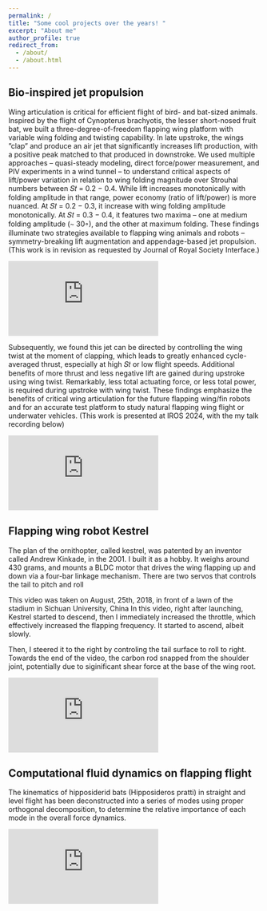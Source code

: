 ```yaml
---
permalink: /
title: "Some cool projects over the years! "
excerpt: "About me"
author_profile: true
redirect_from: 
  - /about/
  - /about.html
---
```



<h2> Bio-inspired jet propulsion </h2>

Wing articulation is critical for efficient flight of bird- and bat-sized animals. Inspired by the flight of Cynopterus
brachyotis, the lesser short-nosed fruit bat, we built a three-degree-of-freedom flapping wing platform with variable
wing folding and twisting capability. In late upstroke, the wings ”clap” and produce an air jet that significantly increases lift
production, with a positive peak matched to that produced in downstroke. We used multiple
approaches – quasi-steady modeling, direct force/power measurement, and PIV experiments in a wind tunnel –
to understand critical aspects of lift/power variation in relation to wing folding magnitude over Strouhal numbers
between 𝑆𝑡 = 0.2 − 0.4. While lift increases monotonically with folding amplitude in that range, power economy
(ratio of lift/power) is more nuanced. At 𝑆𝑡 = 0.2 − 0.3, it increase with wing folding amplitude monotonically.
At 𝑆𝑡 = 0.3 − 0.4, it features two maxima – one at medium folding amplitude (∼ 30◦), and the other at maximum
folding. These findings illuminate two strategies available to flapping wing animals and robots – symmetry-breaking
lift augmentation and appendage-based jet propulsion.
(This work is in revision as requested by Journal of Royal Society Interface.)
<iframe 
        src="https://www.youtube.com/embed/I1HGdiYmNOQ" 
        title="Flapparoo Visualization" frameborder="0" 
        allow="accelerometer; autoplay; clipboard-write; encrypted-media; gyroscope; picture-in-picture" 
        allowfullscreen>
</iframe>

Subsequently, we found this jet can be directed by controlling the wing twist at the moment of clapping, which leads to greatly enhanced cycle-averaged thrust, especially at high 𝑆𝑡 or low flight speeds. Additional benefits of more thrust and less negative lift are gained during upstroke using wing twist. Remarkably, less total actuating force, or less total power, is required during upstroke with wing twist. These findings emphasize the benefits of critical wing articulation for the future flapping wing/fin robots and for an accurate test platform to study natural flapping wing flight or underwater vehicles.
(This work is presented at IROS 2024, with the my talk recording below)
<iframe 
        src="https://www.youtube.com/embed/MIdfsCfT98Y?si=Sw4RMePMmbL9MeDi" 
        title="IROS 2024 talk -- bio-inspired jet propulsion" frameborder="0" 
        allow="accelerometer; autoplay; clipboard-write; encrypted-media; gyroscope; picture-in-picture;"
        allowfullscreen>
</iframe>


<h2>Flapping wing robot Kestrel </h2>

The plan of the ornithopter, called kestrel, was patented by an inventor called Andrew Kinkade, in the 2001. 
I built it as a hobby.
It weighs around 430 grams, and mounts a BLDC motor that drives the wing flapping up and down via a four-bar linkage mechanism.
There are two servos that controls the tail to pitch and roll

This video was taken on August, 25th, 2018, in front of a lawn of the stadium in Sichuan University, China
In this video, right after launching, Kestrel started to descend, then I immediately increased the throttle, which effectively increased the flapping frequency.
It started to ascend, albeit slowly.

Then, I steered it to the right by controling the tail surface to roll to right. 
Towards the end of the video, the carbon rod snapped from the shoulder joint, potentially due to siginificant shear force at the base of the wing root.

<iframe       
        src="https://www.youtube.com/embed/NRsVKKc83Hs" 
        title="Kestrel test flight" 
        frameborder="0" 
        allow="accelerometer;  
               autoplay; 
               clipboard-write; 
               encrypted-media; 
               gyroscope; 
               picture-in-picture" 
        allowfullscreen>
</iframe>


<h2> Computational fluid dynamics on flapping flight </h2>

The kinematics of hipposiderid bats (Hipposideros pratti) in straight and level flight has been deconstructed into a series of modes using proper orthogonal decomposition, to determine the relative importance of each mode in the overall force dynamics.


<iframe 
        src="https://www.youtube.com/embed/iJbCfhohoUc" 
        title="LES simulation of a straight flying bat, Hipposideros Pratti" frameborder="0" 
        allow="accelerometer; autoplay; clipboard-write; encrypted-media; gyroscope; picture-in-picture" 
        allowfullscreen>
</iframe>







<!----

This is the front page of a website that is powered by the [academicpages template](https://github.com/academicpages/academicpages.github.io) and hosted on GitHub pages. [GitHub pages](https://pages.github.com) is a free service in which websites are built and hosted from code and data stored in a GitHub repository, automatically updating when a new commit is made to the respository. This template was forked from the [Minimal Mistakes Jekyll Theme](https://mmistakes.github.io/minimal-mistakes/) created by Michael Rose, and then extended to support the kinds of content that academics have: publications, talks, teaching, a portfolio, blog posts, and a dynamically-generated CV. You can fork [this repository](https://github.com/academicpages/academicpages.github.io) right now, modify the configuration and markdown files, add your own PDFs and other content, and have your own site for free, with no ads! An older version of this template powers my own personal website at [stuartgeiger.com](http://stuartgeiger.com), which uses [this Github repository](https://github.com/staeiou/staeiou.github.io).

A data-driven personal website
======
Like many other Jekyll-based GitHub Pages templates, academicpages makes you separate the website's content from its form. The content & metadata of your website are in structured markdown files, while various other files constitute the theme, specifying how to transform that content & metadata into HTML pages. You keep these various markdown (.md), YAML (.yml), HTML, and CSS files in a public GitHub repository. Each time you commit and push an update to the repository, the [GitHub pages](https://pages.github.com/) service creates static HTML pages based on these files, which are hosted on GitHub's servers free of charge.

Many of the features of dynamic content management systems (like Wordpress) can be achieved in this fashion, using a fraction of the computational resources and with far less vulnerability to hacking and DDoSing. You can also modify the theme to your heart's content without touching the content of your site. If you get to a point where you've broken something in Jekyll/HTML/CSS beyond repair, your markdown files describing your talks, publications, etc. are safe. You can rollback the changes or even delete the repository and start over -- just be sure to save the markdown files! Finally, you can also write scripts that process the structured data on the site, such as [this one](https://github.com/academicpages/academicpages.github.io/blob/master/talkmap.ipynb) that analyzes metadata in pages about talks to display [a map of every location you've given a talk](https://academicpages.github.io/talkmap.html).

Getting started
======
1. Register a GitHub account if you don't have one and confirm your e-mail (required!)
1. Fork [this repository](https://github.com/academicpages/academicpages.github.io) by clicking the "fork" button in the top right. 
1. Go to the repository's settings (rightmost item in the tabs that start with "Code", should be below "Unwatch"). Rename the repository "[your GitHub username].github.io", which will also be your website's URL.
1. Set site-wide configuration and create content & metadata (see below -- also see [this set of diffs](http://archive.is/3TPas) showing what files were changed to set up [an example site](https://getorg-testacct.github.io) for a user with the username "getorg-testacct")
1. Upload any files (like PDFs, .zip files, etc.) to the files/ directory. They will appear at https://[your GitHub username].github.io/files/example.pdf.  
1. Check status by going to the repository settings, in the "GitHub pages" section

Site-wide configuration
------
The main configuration file for the site is in the base directory in [_config.yml](https://github.com/academicpages/academicpages.github.io/blob/master/_config.yml), which defines the content in the sidebars and other site-wide features. You will need to replace the default variables with ones about yourself and your site's github repository. The configuration file for the top menu is in [_data/navigation.yml](https://github.com/academicpages/academicpages.github.io/blob/master/_data/navigation.yml). For example, if you don't have a portfolio or blog posts, you can remove those items from that navigation.yml file to remove them from the header. 

Create content & metadata
------
For site content, there is one markdown file for each type of content, which are stored in directories like _publications, _talks, _posts, _teaching, or _pages. For example, each talk is a markdown file in the [_talks directory](https://github.com/academicpages/academicpages.github.io/tree/master/_talks). At the top of each markdown file is structured data in YAML about the talk, which the theme will parse to do lots of cool stuff. The same structured data about a talk is used to generate the list of talks on the [Talks page](https://academicpages.github.io/talks), each [individual page](https://academicpages.github.io/talks/2012-03-01-talk-1) for specific talks, the talks section for the [CV page](https://academicpages.github.io/cv), and the [map of places you've given a talk](https://academicpages.github.io/talkmap.html) (if you run this [python file](https://github.com/academicpages/academicpages.github.io/blob/master/talkmap.py) or [Jupyter notebook](https://github.com/academicpages/academicpages.github.io/blob/master/talkmap.ipynb), which creates the HTML for the map based on the contents of the _talks directory).

**Markdown generator**

I have also created [a set of Jupyter notebooks](https://github.com/academicpages/academicpages.github.io/tree/master/markdown_generator
) that converts a CSV containing structured data about talks or presentations into individual markdown files that will be properly formatted for the academicpages template. The sample CSVs in that directory are the ones I used to create my own personal website at stuartgeiger.com. My usual workflow is that I keep a spreadsheet of my publications and talks, then run the code in these notebooks to generate the markdown files, then commit and push them to the GitHub repository.

How to edit your site's GitHub repository
------
Many people use a git client to create files on their local computer and then push them to GitHub's servers. If you are not familiar with git, you can directly edit these configuration and markdown files directly in the github.com interface. Navigate to a file (like [this one](https://github.com/academicpages/academicpages.github.io/blob/master/_talks/2012-03-01-talk-1.md) and click the pencil icon in the top right of the content preview (to the right of the "Raw | Blame | History" buttons). You can delete a file by clicking the trashcan icon to the right of the pencil icon. You can also create new files or upload files by navigating to a directory and clicking the "Create new file" or "Upload files" buttons. 


--->
